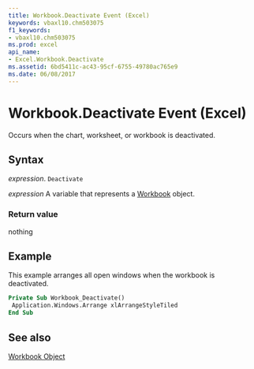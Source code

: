 ```yaml
---
title: Workbook.Deactivate Event (Excel)
keywords: vbaxl10.chm503075
f1_keywords:
- vbaxl10.chm503075
ms.prod: excel
api_name:
- Excel.Workbook.Deactivate
ms.assetid: 6bd5411c-ac43-95cf-6755-49780ac765e9
ms.date: 06/08/2017
---
```



# Workbook.Deactivate Event (Excel)

Occurs when the chart, worksheet, or workbook is deactivated.


## Syntax

 _expression_. `Deactivate`

 _expression_ A variable that represents a [Workbook](./Excel.Workbook.md) object.


### Return value

nothing


## Example

This example arranges all open windows when the workbook is deactivated.


```vb
Private Sub Workbook_Deactivate() 
 Application.Windows.Arrange xlArrangeStyleTiled 
End Sub
```


## See also


[Workbook Object](Excel.Workbook.md)

